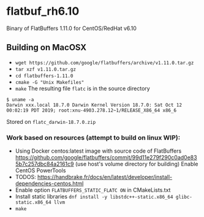 # flatbuf_rh6.10
Binary of FlatBuffers 1.11.0 for CentOS/RedHat v6.10
## Building on MacOSX
* ```wget https://github.com/google/flatbuffers/archive/v1.11.0.tar.gz```
* ```tar xzf v1.11.0.tar.gz```
* ```cd flatbuffers-1.11.0```
* ```cmake -G "Unix Makefiles"```
* ```make```
The resulting file ```flatc``` is in the source directory
```
$ uname -a
Darwin xxx.local 18.7.0 Darwin Kernel Version 18.7.0: Sat Oct 12 00:02:19 PDT 2019; root:xnu-4903.278.12~1/RELEASE_X86_64 x86_6
```
Stored on ```flatc_darwin-18.7.0.zip```

### Work based on resources (attempt to build on linux WIP):
* Using Docker centos:latest image with source code of FlatBuffers https://github.com/google/flatbuffers/commit/99d11e279f290c0ad0e835b7c257dbc84a2161c9 (use host's volume directory for building)
<Docker> Enable CentOS PowerTools 
* TODOS: https://handbrake.fr/docs/en/latest/developer/install-dependencies-centos.html
* Enable option ```FLATBUFFERS_STATIC_FLATC ON``` in CMakeLists.txt
* Install static libraries ```dnf install -y libstdc++-static.x86_64 glibc-static.x86_64 llvm```
* ```make```
